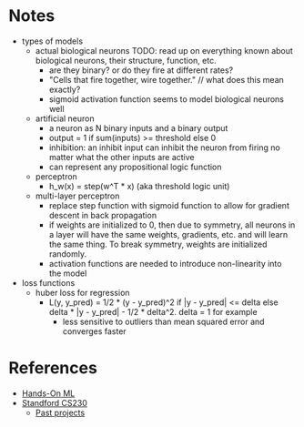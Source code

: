 
# Notes

- types of models
    - actual biological neurons  TODO: read up on everything known about biological neurons, their structure, function, etc.
        - are they binary? or do they fire at different rates?
        - "Cells that fire together, wire together." // what does this mean exactly?
        - sigmoid activation function seems to model biological neurons well
    - artificial neuron
        - a neuron as N binary inputs and a binary output
        - output = 1 if sum(inputs) >= threshold else 0
        - inhibition: an inhibit input can inhibit the neuron from firing no matter what the other inputs are active
        - can represent any propositional logic function
    - perceptron
        - h_w(x) = step(w^T * x) (aka threshold logic unit)
    - multi-layer perceptron
        - replace step function with sigmoid function to allow for gradient descent in back propagation
        - if weights are initialized to 0, then due to symmetry, all neurons in a layer will have the same weights, gradients, etc. and will learn the same thing. To break symmetry, weights are initialized randomly.
        - activation functions are needed to introduce non-linearity into the model
- loss functions
    - huber loss for regression
        - L(y, y_pred) = 1/2 * (y - y_pred)^2 if |y - y_pred| <= delta else delta * |y - y_pred| - 1/2 * delta^2. delta = 1 for example
            - less sensitive to outliers than mean squared error and converges faster

# References

- [Hands-On ML](https://github.com/ageron/handson-ml3)
- [Standford CS230](https://cs230.stanford.edu/syllabus/)
    - [Past projects](https://cs230.stanford.edu/past-projects/)
